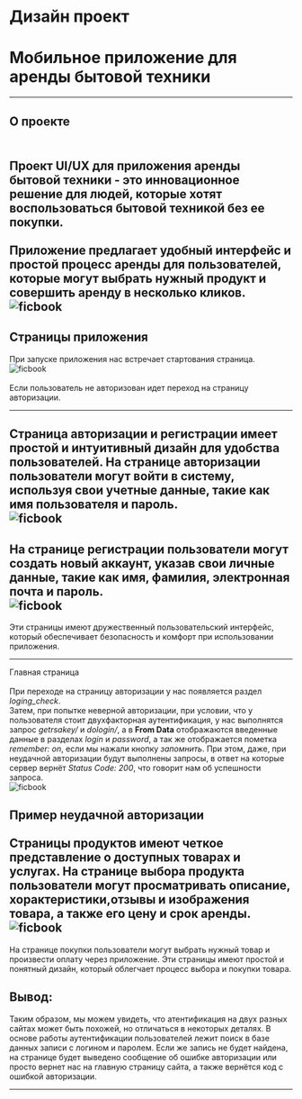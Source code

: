 # Дизайн проект
# Мобильное приложение для аренды бытовой техники
___
## О проекте

<br /> Проект UI/UX для приложения аренды бытовой техники - это инновационное решение для людей, которые хотят воспользоваться бытовой техникой без ее покупки. 
<br /> 
<br /> Приложение предлагает удобный интерфейс и простой процесс аренды для пользователей, которые могут выбрать нужный продукт и совершить аренду в несколько кликов.
![ficbook](Pages/Mockup.png)
---

## Страницы приложения
При запуске приложения нас встречает стартования страница.
<br /> 
![ficbook](Pages/loaded_page.png)
<br /> 
<br />Если пользователь не авторизован идет переход на страницу авторизации.

---

Страница авторизации и регистрации имеет простой и интуитивный дизайн для удобства пользователей. 
На странице авторизации пользователи могут войти в систему, используя свои учетные данные, такие как имя пользователя и пароль. 
<br /> 
![ficbook](Pages/auth_page.png)
---
На странице регистрации пользователи могут создать новый аккаунт, указав свои личные данные, такие как имя, фамилия, электронная почта и пароль. 
<br /> 
![ficbook](Pages/registration_page.png)
---
Эти страницы имеют дружественный пользовательский интерфейс, который обеспечивает безопасность и комфорт при использовании приложения.

---

Главная страница
<br /> 
<br /> При переходе на страницу авторизации у нас появляется раздел _loging_check_. 
<br /> Затем, при попытке неверной авторизации, при условии, что у пользователя стоит двухфакторная аутентификация, у нас выполнятся запрос _getrsakey/_ и _dologin/_, а в __From Data__ отображаются введенные данные в разделах _login_ и _password_, а так же отображается пометка _remember: on_, если мы нажали кнопку _запомнить_. При этом, даже, при неудачной авторизации будут выполнены запросы, в ответ на которые сервер вернёт _Status Code: 200_, что говорит нам об успешности запроса.
<br /> 
![ficbook](scr3.png)

Пример неудачной авторизации
<br /> 
<br />Страницы продуктов имеют четкое представление о доступных товарах и услугах. На странице выбора продукта пользователи могут просматривать описание, хорактеристики,отзывы и изображения товара, а также его цену и срок аренды. 
<br /> 
![ficbook](Pages/product.png)
---
На странице покупки пользователи могут выбрать нужный товар и произвести оплату через приложение. Эти страницы имеют простой и понятный дизайн, который облегчает процесс выбора и покупки товара.
<br /> 
## __Вывод:__
Таким образом, мы можем увидеть, что атентификация на двух разных сайтах может быть похожей, но отличаться в некоторых деталях. В основе работы аутентификации пользователей лежит поиск в базе данных записи с логином и паролем. Если же запись не будет найдена, на странице будет выведено сообщение об ошибке авторизации или просто вернет нас на главную страницу сайта, а также вернётся код с ошибкой авторизации.

---
[^1]: [ficbook](https://ficbook.net/)
[^2]: [anime100500](https://anime100500.ru/)
